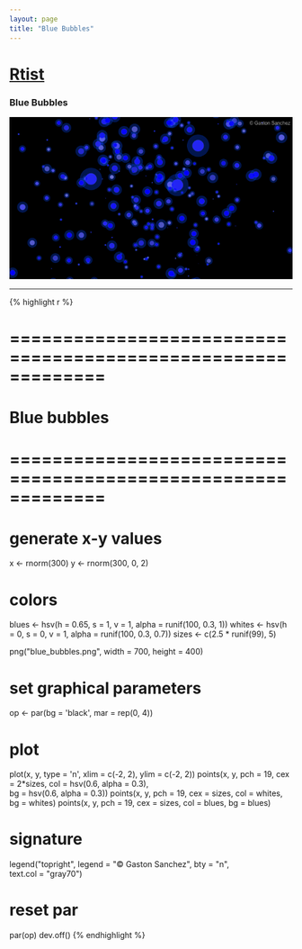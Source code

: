```yaml
---
layout: page
title: "Blue Bubbles"
---
```


# [Rtist](/Rtist) 

### Blue Bubbles 

![Blue Bubbles](../images/blue_bubbles.png) 

-----

{% highlight r %} 
# ============================================================= 
# Blue bubbles 
# ============================================================= 
# generate x-y values 
x <- rnorm(300) 
y <- rnorm(300, 0, 2) 
 
# colors 
blues <- hsv(h = 0.65, s = 1, v = 1, alpha = runif(100, 0.3, 1)) 
whites <- hsv(h = 0, s = 0, v = 1, alpha = runif(100, 0.3, 0.7)) 
sizes <- c(2.5 * runif(99), 5) 
 
 
png("blue_bubbles.png", width = 700, height = 400) 
# set graphical parameters 
op <- par(bg = 'black', mar = rep(0, 4)) 
# plot 
plot(x, y, type = 'n', xlim = c(-2, 2), ylim = c(-2, 2)) 
points(x, y, pch = 19, cex = 2*sizes, col = hsv(0.6, alpha = 0.3),  
       bg = hsv(0.6, alpha = 0.3)) 
points(x, y, pch = 19, cex = sizes, col = whites, bg = whites) 
points(x, y, pch = 19, cex = sizes, col = blues, bg = blues) 
# signature 
legend("topright", legend = "© Gaston Sanchez", bty = "n",  
       text.col = "gray70") 
# reset par 
par(op) 
dev.off() 
{% endhighlight %} 
